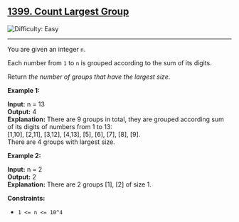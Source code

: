 ## [1399\. Count Largest Group](https://leetcode.com/problems/count-largest-group)

![Difficulty: Easy](https://img.shields.io/badge/Difficulty-Easy-brightgreen)

---

You are given an integer `n`.

Each number from `1` to `n` is grouped according to the sum of its digits.

Return _the number of groups that have the largest size_.

**Example 1:**

**Input:** n = 13\
**Output:** 4\
**Explanation:** There are 9 groups in total, they are grouped according sum of its digits of numbers from 1 to 13:\
\[1,10\], \[2,11\], \[3,12\], \[4,13\], \[5\], \[6\], \[7\], \[8\], \[9\].\
There are 4 groups with largest size.

**Example 2:**

**Input:** n = 2\
**Output:** 2\
**Explanation:** There are 2 groups \[1\], \[2\] of size 1.

**Constraints:**

- `1 <= n <= 10^4`
